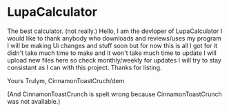 # LupaCalculator
The best calculator. (not really.)
Hello, I am the devloper of LupaCalculator I would like to thank anybody who downloads and reviews/uses my program I will be making Ui changes and stuff soon but for now this is 
all I got for it didn't take much time to make and it won't take much time to update I will upload new files here so check monthly/weekly for updates I will try to stay consistant
as I can with this project.
Thanks for listing.

Yours Trulym, CinnamonToastCruch/dem

(And CinnamonToastCrunch is spelt wrong because CinnamonToastCrunch was not available.)
